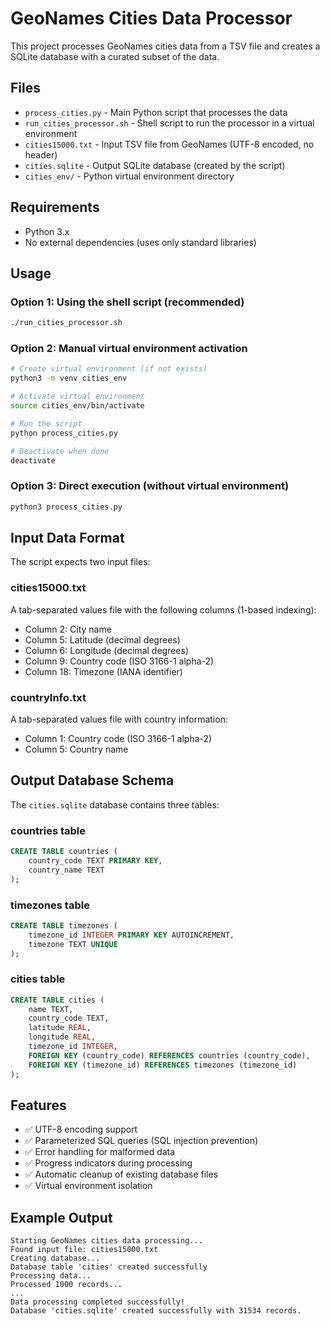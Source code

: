 # GeoNames Cities Data Processor

This project processes GeoNames cities data from a TSV file and creates a SQLite database with a curated subset of the data.

## Files

- `process_cities.py` - Main Python script that processes the data
- `run_cities_processor.sh` - Shell script to run the processor in a virtual environment
- `cities15000.txt` - Input TSV file from GeoNames (UTF-8 encoded, no header)
- `cities.sqlite` - Output SQLite database (created by the script)
- `cities_env/` - Python virtual environment directory

## Requirements

- Python 3.x
- No external dependencies (uses only standard libraries)

## Usage

### Option 1: Using the shell script (recommended)
```bash
./run_cities_processor.sh
```

### Option 2: Manual virtual environment activation
```bash
# Create virtual environment (if not exists)
python3 -m venv cities_env

# Activate virtual environment
source cities_env/bin/activate

# Run the script
python process_cities.py

# Deactivate when done
deactivate
```

### Option 3: Direct execution (without virtual environment)
```bash
python3 process_cities.py
```

## Input Data Format

The script expects two input files:

### cities15000.txt
A tab-separated values file with the following columns (1-based indexing):
- Column 2: City name
- Column 5: Latitude (decimal degrees)
- Column 6: Longitude (decimal degrees)
- Column 9: Country code (ISO 3166-1 alpha-2)
- Column 18: Timezone (IANA identifier)

### countryInfo.txt
A tab-separated values file with country information:
- Column 1: Country code (ISO 3166-1 alpha-2)
- Column 5: Country name

## Output Database Schema

The `cities.sqlite` database contains three tables:

### countries table
```sql
CREATE TABLE countries (
    country_code TEXT PRIMARY KEY,
    country_name TEXT
);
```

### timezones table
```sql
CREATE TABLE timezones (
    timezone_id INTEGER PRIMARY KEY AUTOINCREMENT,
    timezone TEXT UNIQUE
);
```

### cities table
```sql
CREATE TABLE cities (
    name TEXT,
    country_code TEXT,
    latitude REAL,
    longitude REAL,
    timezone_id INTEGER,
    FOREIGN KEY (country_code) REFERENCES countries (country_code),
    FOREIGN KEY (timezone_id) REFERENCES timezones (timezone_id)
);
```

## Features

- ✅ UTF-8 encoding support
- ✅ Parameterized SQL queries (SQL injection prevention)
- ✅ Error handling for malformed data
- ✅ Progress indicators during processing
- ✅ Automatic cleanup of existing database files
- ✅ Virtual environment isolation

## Example Output

```
Starting GeoNames cities data processing...
Found input file: cities15000.txt
Creating database...
Database table 'cities' created successfully
Processing data...
Processed 1000 records...
...
Data processing completed successfully!
Database 'cities.sqlite' created successfully with 31534 records.
```